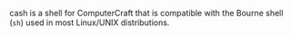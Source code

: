 cash is a shell for ComputerCraft that is compatible with the Bourne shell (`sh`) used in most Linux/UNIX distributions.
